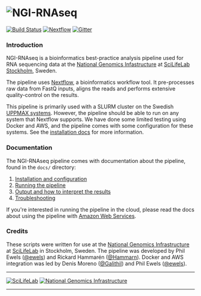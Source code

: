 # ![NGI-RNAseq](https://raw.githubusercontent.com/SciLifeLab/NGI-RNAseq/master/docs/images/NGI-RNAseq_logo.png)

[![Build Status](https://travis-ci.org/SciLifeLab/NGI-RNAseq.svg?branch=master)](https://travis-ci.org/SciLifeLab/NGI-RNAseq)
[![Nextflow](https://img.shields.io/badge/nextflow-%E2%89%A50.24.0-brightgreen.svg)](https://www.nextflow.io/)
[![Gitter](https://img.shields.io/badge/gitter-%20join%20chat%20%E2%86%92-4fb99a.svg?style=flat-square)](https://gitter.im/SciLifeLab/NGI-RNAseq)

### Introduction

NGI-RNAseq is a bioinformatics best-practice analysis pipeline used for RNA sequencing data at the [National Genomics Infastructure](https://ngisweden.scilifelab.se/)
at [SciLifeLab Stockholm](https://www.scilifelab.se/platforms/ngi/), Sweden.

The pipeline uses [Nextflow](https://www.nextflow.io), a bioinformatics workflow tool. It pre-processes raw data from FastQ inputs, aligns the reads and performs extensive quality-control on the results.

This pipeline is primarily used with a SLURM cluster on the Swedish [UPPMAX systems](https://www.uppmax.uu.se). However, the pipeline should be able to run on any system that Nextflow supports. We have done some limited testing using Docker and AWS, and the pipeline comes with some configuration for these systems. See the [installation docs](docs/installation.md) for more information.

### Documentation
The NGI-RNAseq pipeline comes with documentation about the pipeline, found in the `docs/` directory:

1. [Installation and configuration](docs/installation.md)
2. [Running the pipeline](docs/usage.md)
3. [Output and how to interpret the results](docs/output.md)
4. [Troubleshooting](docs/Troubleshooting.md)

If you're interested in running the pipeline in the cloud, please read the docs about using the pipeline with [Amazon Web Services](docs/amazon_web_services.md).

### Credits
These scripts were written for use at the [National Genomics Infrastructure](https://portal.scilifelab.se/genomics/) at [SciLifeLab](http://www.scilifelab.se/) in Stockholm, Sweden.
The pipeline was developed by Phil Ewels ([@ewels](https://github.com/ewels)) and Rickard Hammarén ([@Hammarn](https://github.com/Hammarn)). Docker and AWS integration was led by Denis Moreno ([@Galithil](https://github.com/Galithil)) and Phil Ewels ([@ewels](https://github.com/ewels)).

---

[![SciLifeLab](https://raw.githubusercontent.com/SciLifeLab/NGI-RNAseq/master/docs/images/SciLifeLab_logo.png)](http://www.scilifelab.se/)
[![National Genomics Infrastructure](https://raw.githubusercontent.com/SciLifeLab/NGI-RNAseq/master/docs/images/NGI_logo.png)](https://ngisweden.scilifelab.se/)

---
